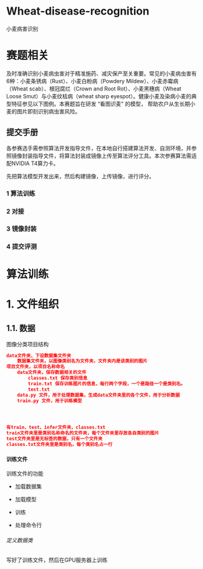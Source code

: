# Wheat-disease-recognition
小麦病害识别



# 赛题相关

及时准确识别小麦病虫害对于精准施药、减灾保产至关重要。常见的小麦病虫害有6种：小麦条锈病（Rust）、小麦白粉病（Powdery Mildew）、小麦赤霉病（Wheat scab）、根冠腐烂（Crown and Root Rot）、小麦黑穗病（Wheat Loose Smut）与小麦纹枯病（wheat sharp eyespot）。健康小麦及染病小麦的典型特征参见以下图例。本赛题旨在研发 “看图识麦” 的模型， 帮助农户从生长期小麦的图片即刻识别病虫害风险。

## 提交手册

各参赛选手需参照算法开发指导文件，在本地自行搭建算法开发、自测环境，并参照镜像封装指导文件，将算法封装成镜像上传至算法评分工具。本次参赛算法需适配NVIDIA T4算力卡。

先把算法模型开发出来，然后构建镜像，上传镜像，进行评分。

### 1 算法训练

### 2 对接

### 3 镜像封装

### 4 提交评测

# 算法训练

# 1. 文件组织

## 1.1. 数据

图像分类项目结构

```json
data文件夹，下设数据集文件夹
	数据集文件夹，以图像类别名为文件夹，文件夹内是该类别的图片
项目文件夹，以项目名称命名
	data文件夹，保存数据相关的文件
		classes.txt 保存类别信息
		train.txt 保存训练图片的信息，每行两个字段，一个是路径一个是类别名。
		test.txt
	data.py 文件，用于处理数据集，生成data文件夹里的各个文件，用于分析数据
	train.py 文件，用于训练模型




有train、test、infer文件夹，classes.txt
train文件夹里是类别名称命名的文件夹，每个文件夹里存放各自类别的图片
test文件夹里是无标签的数据，只有一个文件夹
classes.txt文件夹里是类别名，每个类别名占一行
```

#### 训练文件

训练文件的功能

- 加载数据集

- 加载模型

- 训练

- 处理命令行

###### 定义数据类

写好了训练文件，然后在GPU服务器上训练

